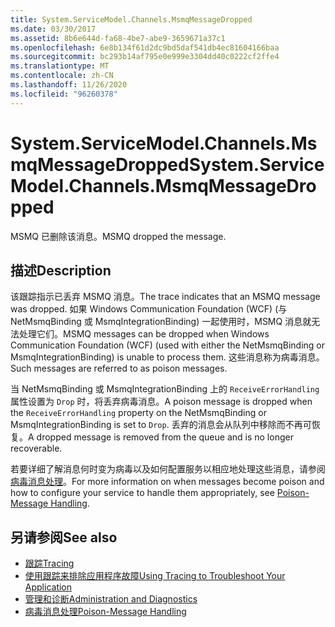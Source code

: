 ```yaml
---
title: System.ServiceModel.Channels.MsmqMessageDropped
ms.date: 03/30/2017
ms.assetid: 8b6e644d-fa68-4be7-abe9-3659671a37c1
ms.openlocfilehash: 6e8b134f61d2dc9bd5daf541db4ec81604166baa
ms.sourcegitcommit: bc293b14af795e0e999e3304dd40c0222cf2ffe4
ms.translationtype: MT
ms.contentlocale: zh-CN
ms.lasthandoff: 11/26/2020
ms.locfileid: "96260378"
---
```

# <a name="systemservicemodelchannelsmsmqmessagedropped"></a><span data-ttu-id="5d708-102">System.ServiceModel.Channels.MsmqMessageDropped</span><span class="sxs-lookup"><span data-stu-id="5d708-102">System.ServiceModel.Channels.MsmqMessageDropped</span></span>

<span data-ttu-id="5d708-103">MSMQ 已删除该消息。</span><span class="sxs-lookup"><span data-stu-id="5d708-103">MSMQ dropped the message.</span></span>  
  
## <a name="description"></a><span data-ttu-id="5d708-104">描述</span><span class="sxs-lookup"><span data-stu-id="5d708-104">Description</span></span>  

 <span data-ttu-id="5d708-105">该跟踪指示已丢弃 MSMQ 消息。</span><span class="sxs-lookup"><span data-stu-id="5d708-105">The trace indicates that an MSMQ message was dropped.</span></span> <span data-ttu-id="5d708-106">如果 Windows Communication Foundation (WCF)  (与 NetMsmqBinding 或 MsmqIntegrationBinding) 一起使用时，MSMQ 消息就无法处理它们。</span><span class="sxs-lookup"><span data-stu-id="5d708-106">MSMQ messages can be dropped when Windows Communication Foundation (WCF) (used with either the NetMsmqBinding or MsmqIntegrationBinding) is unable to process them.</span></span> <span data-ttu-id="5d708-107">这些消息称为病毒消息。</span><span class="sxs-lookup"><span data-stu-id="5d708-107">Such messages are referred to as poison messages.</span></span>  
  
 <span data-ttu-id="5d708-108">当 NetMsmqBinding 或 MsmqIntegrationBinding 上的 `ReceiveErrorHandling` 属性设置为 `Drop` 时，将丢弃病毒消息。</span><span class="sxs-lookup"><span data-stu-id="5d708-108">A poison message is dropped when the `ReceiveErrorHandling` property on the NetMsmqBinding or MsmqIntegrationBinding is set to `Drop`.</span></span> <span data-ttu-id="5d708-109">丢弃的消息会从队列中移除而不再可恢复。</span><span class="sxs-lookup"><span data-stu-id="5d708-109">A dropped message is removed from the queue and is no longer recoverable.</span></span>  
  
 <span data-ttu-id="5d708-110">若要详细了解消息何时变为病毒以及如何配置服务以相应地处理这些消息，请参阅 [病毒消息处理](../../feature-details/poison-message-handling.md)。</span><span class="sxs-lookup"><span data-stu-id="5d708-110">For more information on when messages become poison and how to configure your service to handle them appropriately, see [Poison-Message Handling](../../feature-details/poison-message-handling.md).</span></span>  
  
## <a name="see-also"></a><span data-ttu-id="5d708-111">另请参阅</span><span class="sxs-lookup"><span data-stu-id="5d708-111">See also</span></span>

- [<span data-ttu-id="5d708-112">跟踪</span><span class="sxs-lookup"><span data-stu-id="5d708-112">Tracing</span></span>](index.md)
- [<span data-ttu-id="5d708-113">使用跟踪来排除应用程序故障</span><span class="sxs-lookup"><span data-stu-id="5d708-113">Using Tracing to Troubleshoot Your Application</span></span>](using-tracing-to-troubleshoot-your-application.md)
- [<span data-ttu-id="5d708-114">管理和诊断</span><span class="sxs-lookup"><span data-stu-id="5d708-114">Administration and Diagnostics</span></span>](../index.md)
- [<span data-ttu-id="5d708-115">病毒消息处理</span><span class="sxs-lookup"><span data-stu-id="5d708-115">Poison-Message Handling</span></span>](../../feature-details/poison-message-handling.md)
